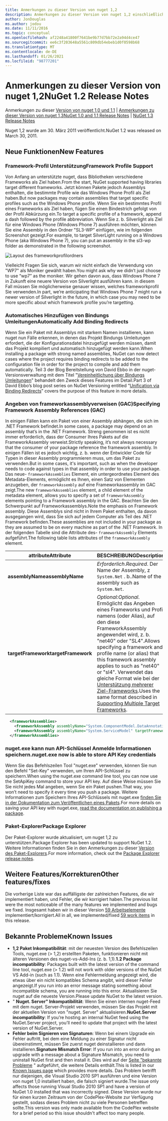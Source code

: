 ```yaml
---
title: Anmerkungen zu dieser Version von nuget 1,2
description: Anmerkungen zu dieser Version von nuget 1,2 einschließlich bekannter Probleme, Fehlerbehebungen, hinzugefügter Features und dcrs.
author: JonDouglas
ms.author: jodou
ms.date: 11/11/2016
ms.topic: conceptual
ms.openlocfilehash: af2248a41800f7641be9b77d7bb72e2a94d4ce47
ms.sourcegitcommit: ee6c3f203648a5561c809db54ebeb1d0f0598b68
ms.translationtype: MT
ms.contentlocale: de-DE
ms.lasthandoff: 01/26/2021
ms.locfileid: "98777201"
---
```

# <a name="nuget-12-release-notes"></a><span data-ttu-id="6ab7e-103">Anmerkungen zu dieser Version von nuget 1,2</span><span class="sxs-lookup"><span data-stu-id="6ab7e-103">NuGet 1.2 Release Notes</span></span>

<span data-ttu-id="6ab7e-104">Anmerkungen zu dieser [Version von nuget 1,0 und 1,1](../release-notes/nuget-1.1.md)  |  [Anmerkungen zu dieser Version von nuget 1,3](../release-notes/nuget-1.3.md)</span><span class="sxs-lookup"><span data-stu-id="6ab7e-104">[NuGet 1.0 and 1.1 Release Notes](../release-notes/nuget-1.1.md) | [NuGet 1.3 Release Notes](../release-notes/nuget-1.3.md)</span></span>

<span data-ttu-id="6ab7e-105">Nuget 1,2 wurde am 30. März 2011 veröffentlicht.</span><span class="sxs-lookup"><span data-stu-id="6ab7e-105">NuGet 1.2 was released on March 30, 2011.</span></span>

## <a name="new-features"></a><span data-ttu-id="6ab7e-106">Neue Funktionen</span><span class="sxs-lookup"><span data-stu-id="6ab7e-106">New Features</span></span>

### <a name="framework-profile-support"></a><span data-ttu-id="6ab7e-107">Framework-Profil Unterstützung</span><span class="sxs-lookup"><span data-stu-id="6ab7e-107">Framework Profile Support</span></span>

<span data-ttu-id="6ab7e-108">Von Anfang an unterstützte nuget, dass Bibliotheken verschiedene Frameworks als Ziel haben.</span><span class="sxs-lookup"><span data-stu-id="6ab7e-108">From the start, NuGet supported having libraries target different frameworks.</span></span> <span data-ttu-id="6ab7e-109">Jetzt können Pakete jedoch Assemblys enthalten, die bestimmte Profile wie das Windows Phone Profil als Ziel haben.</span><span class="sxs-lookup"><span data-stu-id="6ab7e-109">But now packages may contain assemblies that target specific profiles such as the Windows Phone profile.</span></span> <span data-ttu-id="6ab7e-110">Wenn Sie ein bestimmtes Profil eines Frameworks als Ziel haben, fügen Sie einen Bindestrich gefolgt von der Profil Abkürzung ein.</span><span class="sxs-lookup"><span data-stu-id="6ab7e-110">To target a specific profile of a framework, append a dash followed by the profile abbreviation.</span></span> <span data-ttu-id="6ab7e-111">Wenn Sie z. b. Silverlight als Ziel für eine Windows Phone (Windows Phone 7) ausführen möchten, können Sie eine Assembly in den Ordner "SL3-WP" einfügen, wie im folgenden Screenshot gezeigt.</span><span class="sxs-lookup"><span data-stu-id="6ab7e-111">For example, to target SilverLight running on a Windows Phone (aka Windows Phone 7), you can put an assembly in the sl3-wp folder as demonstrated in the following screenshot.</span></span>

![Layout des frameworkprofilordners](./media/framework-profile-support.png)

<span data-ttu-id="6ab7e-113">Vielleicht Fragen Sie sich, warum wir nicht einfach die Verwendung von "WP7" als Moniker gewählt haben.</span><span class="sxs-lookup"><span data-stu-id="6ab7e-113">You might ask why we didn’t just choose to use “wp7” as the moniker.</span></span> <span data-ttu-id="6ab7e-114">Wir gehen davon aus, dass Windows Phone 7 in Zukunft eine neuere Version von Silverlight ausführen kann. in diesem Fall müssen Sie möglicherweise genauer wissen, welches frameworkprofil Sie verwenden.</span><span class="sxs-lookup"><span data-stu-id="6ab7e-114">In part, we’re anticipating that Windows Phone 7 might run a newer version of Silverlight in the future, in which case you may need to be more specific about which framework profile you’re targetting.</span></span>

### <a name="automatically-add-binding-redirects"></a><span data-ttu-id="6ab7e-115">Automatisches Hinzufügen von Bindungs Umleitungen</span><span class="sxs-lookup"><span data-stu-id="6ab7e-115">Automatically Add Binding Redirects</span></span>

<span data-ttu-id="6ab7e-116">Wenn Sie ein Paket mit Assemblys mit starkem Namen installieren, kann nuget nun Fälle erkennen, in denen das Projekt Bindungs Umleitungen erfordert, die der Konfigurationsdatei hinzugefügt werden müssen, damit das Projekt kompiliert und automatisch hinzugefügt werden kann.</span><span class="sxs-lookup"><span data-stu-id="6ab7e-116">When installing a package with strong named assemblies, NuGet can now detect cases where the project requires binding redirects to be added to the configuration file in order for the project to compile and add them automatically.</span></span> <span data-ttu-id="6ab7e-117">Teil 3 der Blog Bereitstellung von David Ebbo in der nuget-Versionsverwaltung mit dem Titel "[Vereinheitlichung über Bindungs Umleitungen](http://blog.davidebbo.com/2011/01/nuget-versioning-part-3-unification-via.html)" behandelt den Zweck dieses Features im Detail.</span><span class="sxs-lookup"><span data-stu-id="6ab7e-117">Part 3 of David Ebbo’s blog post series on NuGet Versioning entitled “[Unification via Binding Redirects](http://blog.davidebbo.com/2011/01/nuget-versioning-part-3-unification-via.html)” covers the purpose of this feature in more details.</span></span>

<a name="framework-assembly-refs"></a>

### <a name="specifying-framework-assembly-references-gac"></a><span data-ttu-id="6ab7e-118">Angeben von frameworkassemblyverweisen (GAC)</span><span class="sxs-lookup"><span data-stu-id="6ab7e-118">Specifying Framework Assembly References (GAC)</span></span>

<span data-ttu-id="6ab7e-119">In einigen Fällen kann ein Paket von einer Assembly abhängen, die sich im .NET Framework befindet.</span><span class="sxs-lookup"><span data-stu-id="6ab7e-119">In some cases, a package may depend on an assembly that’s in the .NET Framework.</span></span> <span data-ttu-id="6ab7e-120">Streng genommen ist es nicht immer erforderlich, dass der Consumer Ihres Pakets auf die FrameworkAssembly verweist.</span><span class="sxs-lookup"><span data-stu-id="6ab7e-120">Strictly speaking, it’s not always necessary that the consumer of your package reference the framework assembly.</span></span> <span data-ttu-id="6ab7e-121">In einigen Fällen ist es jedoch wichtig, z. b. wenn der Entwickler Code für Typen in dieser Assembly programmieren muss, um das Paket zu verwenden.</span><span class="sxs-lookup"><span data-stu-id="6ab7e-121">But in some cases, it's important, such as when the developer needs to code against types in that assembly in order to use your package.</span></span> <span data-ttu-id="6ab7e-122">Das neue- `frameworkAssemblies` Element, ein untergeordnetes Element des Metadata-Elements, ermöglicht es Ihnen, einen Satz von Elementen anzugeben, der `frameworkAssembly` auf eine Frameworkassembly im GAC zeigt.</span><span class="sxs-lookup"><span data-stu-id="6ab7e-122">The new `frameworkAssemblies` element, a child element of the metadata element, allows you to specify a set of `frameworkAssembly` elements pointing to a Framework assembly in the GAC.</span></span> <span data-ttu-id="6ab7e-123">Beachten Sie den Schwerpunkt auf Frameworkassemblys.</span><span class="sxs-lookup"><span data-stu-id="6ab7e-123">Note the emphasis on Framework assembly.</span></span>
<span data-ttu-id="6ab7e-124">Diese Assemblys sind nicht in Ihrem Paket enthalten, da davon ausgegangen wird, dass Sie sich auf jedem Computer als Teil des .NET Framework befinden.</span><span class="sxs-lookup"><span data-stu-id="6ab7e-124">These assemblies are not included in your package as they are assumed to be on every machine  as part of the .NET Framework.</span></span> <span data-ttu-id="6ab7e-125">In der folgenden Tabelle sind die Attribute des- `frameworkAssembly` Elements aufgeführt.</span><span class="sxs-lookup"><span data-stu-id="6ab7e-125">The following table lists attributes of the `frameworkAssembly` element.</span></span>


|<span data-ttu-id="6ab7e-126">attribute</span><span class="sxs-lookup"><span data-stu-id="6ab7e-126">Attribute</span></span> |<span data-ttu-id="6ab7e-127">BESCHREIBUNG</span><span class="sxs-lookup"><span data-stu-id="6ab7e-127">Description</span></span>|
|----------------|-----------|
|<span data-ttu-id="6ab7e-128">**assemblyName**</span><span class="sxs-lookup"><span data-stu-id="6ab7e-128">**assemblyName**</span></span>|<span data-ttu-id="6ab7e-129">*Erforderlich*.</span><span class="sxs-lookup"><span data-stu-id="6ab7e-129">*Required*.</span></span> <span data-ttu-id="6ab7e-130">Der Name der Assembly, z `System.Net` . b..</span><span class="sxs-lookup"><span data-stu-id="6ab7e-130">Name of the assembly such as `System.Net`.</span></span>|
|<span data-ttu-id="6ab7e-131">**targetFramework**</span><span class="sxs-lookup"><span data-stu-id="6ab7e-131">**targetFramework**</span></span>|<span data-ttu-id="6ab7e-132">*Optional:*</span><span class="sxs-lookup"><span data-stu-id="6ab7e-132">*Optional*.</span></span> <span data-ttu-id="6ab7e-133">Ermöglicht das Angeben eines Frameworks und Profil namens (oder Alias), auf den diese FrameworkAssembly angewendet wird, z. b. "net40" oder "SL4".</span><span class="sxs-lookup"><span data-stu-id="6ab7e-133">Allows specifying a framework and profile name (or alias) that this framework assembly applies to such as "net40" or "sl4".</span></span> <span data-ttu-id="6ab7e-134">Verwendet das gleiche Format wie bei der [Unterstützung mehrerer Ziel-Frameworks](../create-packages/supporting-multiple-target-frameworks.md).</span><span class="sxs-lookup"><span data-stu-id="6ab7e-134">Uses the same format described in [Supporting Multiple Target Frameworks](../create-packages/supporting-multiple-target-frameworks.md).</span></span>|

```xml
  <frameworkAssemblies>
    <frameworkAssembly assemblyName="System.ComponentModel.DataAnnotations" targetFramework="net40" />
    <frameworkAssembly assemblyName="System.ServiceModel" targetFramework="net40" />
  </frameworkAssemblies>
```

### <a name="nugetexe-now-is-able-to-store-api-key-credentials"></a><span data-ttu-id="6ab7e-135">nuget.exe kann nun API-Schlüssel Anmelde Informationen speichern.</span><span class="sxs-lookup"><span data-stu-id="6ab7e-135">nuget.exe now is able to store API Key credentials</span></span>

<span data-ttu-id="6ab7e-136">Wenn Sie das Befehlszeilen Tool "nuget.exe" verwenden, können Sie nun den Befehl "Set-Key" verwenden, um Ihren API-Schlüssel zu speichern.</span><span class="sxs-lookup"><span data-stu-id="6ab7e-136">When using the nuget.exe command line tool, you can now use the SetApiKey command to store your API key.</span></span> <span data-ttu-id="6ab7e-137">Auf diese Weise müssen Sie Sie nicht jedes Mal angeben, wenn Sie ein Paket pushen.</span><span class="sxs-lookup"><span data-stu-id="6ab7e-137">That way, you won’t need to specify it every time you push a package.</span></span> <span data-ttu-id="6ab7e-138">Weitere Informationen zum Speichern Ihres API-Schlüssels mit nuget.exe [finden Sie in der Dokumentation zum Veröffentlichen eines Pakets](../nuget-org/publish-a-package.md).</span><span class="sxs-lookup"><span data-stu-id="6ab7e-138">For more details on saving your API key with nuget.exe, [read the documentation on publishing a package](../nuget-org/publish-a-package.md).</span></span>

### <a name="package-explorer"></a><span data-ttu-id="6ab7e-139">Paket-Explorer</span><span class="sxs-lookup"><span data-stu-id="6ab7e-139">Package Explorer</span></span>
<span data-ttu-id="6ab7e-140">Der Paket-Explorer wurde aktualisiert, um nuget 1,2 zu unterstützen.</span><span class="sxs-lookup"><span data-stu-id="6ab7e-140">Package Explorer has been updated to support NuGet 1.2.</span></span> <span data-ttu-id="6ab7e-141">Weitere Informationen finden Sie in den Anmerkungen zu dieser [Version des Paket-Explorers](http://nuget.codeplex.com/wikipage?title=New%20features%20in%20NuGet%20Package%20Explorer%201.0).</span><span class="sxs-lookup"><span data-stu-id="6ab7e-141">For more information, check out the [Package Explorer release notes](http://nuget.codeplex.com/wikipage?title=New%20features%20in%20NuGet%20Package%20Explorer%201.0).</span></span>

## <a name="other-featuresfixes"></a><span data-ttu-id="6ab7e-142">Weitere Features/Korrekturen</span><span class="sxs-lookup"><span data-stu-id="6ab7e-142">Other features/fixes</span></span>

<span data-ttu-id="6ab7e-143">Die vorherige Liste war das auffälligste der zahlreichen Features, die wir implementiert haben, und Fehler, die wir korrigiert haben.</span><span class="sxs-lookup"><span data-stu-id="6ab7e-143">The previous list were the most noticeable of the many features we implemented and bugs we fixed.</span></span> <span data-ttu-id="6ab7e-144">Insgesamt haben wir in dieser Version [59 Arbeitselemente](http://nuget.codeplex.com/workitem/list/advanced?keyword=&status=All&type=All&priority=All&release=NuGet%201.2&assignedTo=All&component=All&sortField=Votes&sortDirection=Descending&page=0) implementiert/korrigiert.</span><span class="sxs-lookup"><span data-stu-id="6ab7e-144">All in all, we implemented/fixed [59 work items](http://nuget.codeplex.com/workitem/list/advanced?keyword=&status=All&type=All&priority=All&release=NuGet%201.2&assignedTo=All&component=All&sortField=Votes&sortDirection=Descending&page=0) in this release.</span></span>

## <a name="known-issues"></a><span data-ttu-id="6ab7e-145">Bekannte Probleme</span><span class="sxs-lookup"><span data-stu-id="6ab7e-145">Known Issues</span></span>

* <span data-ttu-id="6ab7e-146">**1,2 Paket Inkompatibilität**: mit der neuesten Version des Befehlszeilen Tools, nuget.exe (> 1,2) erstellten Paketen, funktionieren nicht mit älteren Versionen des nuget-vs-Add-Ins (z. b. 1,1).</span><span class="sxs-lookup"><span data-stu-id="6ab7e-146">**1.2 Package incompatibility**: Packages built with the latest version of the command line tool, nuget.exe (> 1.2) will not work with older versions of the NuGet VS Add-in (such as 1.1).</span></span> <span data-ttu-id="6ab7e-147">Wenn eine Fehlermeldung angezeigt wird, die etwas über ein nicht kompatibles Schema angibt, wird dieser Fehler angezeigt.</span><span class="sxs-lookup"><span data-stu-id="6ab7e-147">If you run into an error message stating something about incompatible schema, you are running into this error.</span></span> <span data-ttu-id="6ab7e-148">Aktualisieren Sie nuget auf die neueste Version.</span><span class="sxs-lookup"><span data-stu-id="6ab7e-148">Please update NuGet to the latest version.</span></span>
* <span data-ttu-id="6ab7e-149">" **Nuget. Server" Inkompatibilität**: Wenn Sie einen internen nuget-Feed mit dem nuget. Server-Projekt verwenden, müssen Sie das Projekt mit der aktuellen Version von "nuget. Server" aktualisieren.</span><span class="sxs-lookup"><span data-stu-id="6ab7e-149">**NuGet.Server incompatibility**: If you’re hosting an internal NuGet feed using the NuGet.Server project, you’ll need to update that project with the latest version of NuGet.Server.</span></span>
* <span data-ttu-id="6ab7e-150">**Fehler beim Signieren von Signaturen**: Wenn bei einem Upgrade ein Fehler auftritt, bei dem eine Meldung zu einer Signatur nicht übereinstimmt, müssen Sie zuerst nuget deinstallieren und dann installieren.</span><span class="sxs-lookup"><span data-stu-id="6ab7e-150">**Signature Mismatch Error**: If you run into an error during an upgrade with a message about a Signature Mismatch, you need to uninstall NuGet first and then install it.</span></span> <span data-ttu-id="6ab7e-151">Dies wird auf der [Seite "bekannte Probleme](../release-notes/known-issues.md) " aufgeführt, die weitere Details enthält.</span><span class="sxs-lookup"><span data-stu-id="6ab7e-151">This is listed in our [Known Issues page](../release-notes/known-issues.md) which provides more details.</span></span> <span data-ttu-id="6ab7e-152">Das Problem betrifft nur diejenigen, die Visual Studio 2010 SP1 ausführen und eine Version von nuget 1,0 installiert haben, die falsch signiert wurde.</span><span class="sxs-lookup"><span data-stu-id="6ab7e-152">The issue only affects those running Visual Studio 2010 SP1 and have a version of NuGet 1.0 installed that was incorrectly signed.</span></span> <span data-ttu-id="6ab7e-153">Diese Version wurde nur für einen kurzen Zeitraum von der CodePlex-Website zur Verfügung gestellt, sodass dieses Problem nicht zu viele Personen betreffen sollte.</span><span class="sxs-lookup"><span data-stu-id="6ab7e-153">This version was only made available from the CodePlex website for a brief period so this issue shouldn't affect too many people.</span></span>